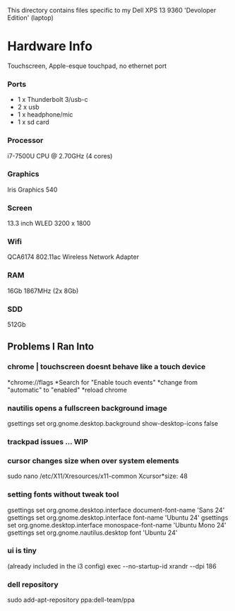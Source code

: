 This directory contains files specific to my Dell XPS 13 9360 'Devoloper Edition' (laptop)

Hardware Info
=============

Touchscreen, Apple-esque touchpad, no ethernet port

### Ports
 * 1 x Thunderbolt 3/usb-c
 * 2 x usb
 * 1 x headphone/mic
 * 1 x sd card

### Processor
i7-7500U CPU @ 2.70GHz (4 cores)

### Graphics
Iris Graphics 540

### Screen
13.3 inch WLED 3200 x 1800

### Wifi
QCA6174 802.11ac Wireless Network Adapter

### RAM
16Gb 1867MHz (2x 8Gb)

### SDD
512Gb



## Problems I Ran Into

### chrome | touchscreen doesnt behave like a touch device
*chrome://flags
*Search for "Enable touch events"
*change from "automatic" to "enabled"
*reload chrome

### nautilis opens a fullscreen background image
gsettings set org.gnome.desktop.background show-desktop-icons false

### trackpad issues ... WIP

### cursor changes size when over system elements
sudo nano /etc/X11/Xresources/x11-common
    Xcursor*size: 48

### setting fonts without tweak tool
gsettings set org.gnome.desktop.interface document-font-name 'Sans 24'
gsettings set org.gnome.desktop.interface font-name 'Ubuntu 24'
gsettings set org.gnome.desktop.interface monospace-font-name 'Ubuntu Mono 24'
gsettings set org.gnome.nautilus.desktop font 'Ubuntu 24'

### ui is tiny
(already included in the i3 config)
exec --no-startup-id xrandr --dpi 186

### dell repository
sudo add-apt-repository ppa:dell-team/ppa